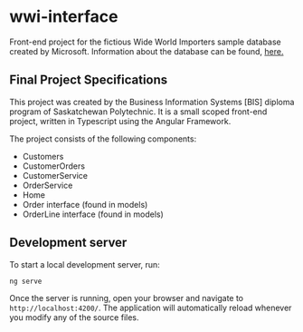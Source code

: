 # wwi-interface

Front-end project for the fictious Wide World Importers sample database created by Microsoft.
Information about the database can be found, [here.](https://learn.microsoft.com/en-us/sql/samples/wide-world-importers-what-is?view=sql-server-ver17)

## Final Project Specifications

This project was created by the Business Information Systems [BIS] diploma program of Saskatchewan Polytechnic. It is a small scoped front-end project, written in Typescript using the Angular Framework. 

The project consists of the following components:
- Customers
- CustomerOrders
- CustomerService
- OrderService
- Home
- Order interface (found in models)
- OrderLine interface (found in models)

## Development server

To start a local development server, run:

```bash
ng serve
```

Once the server is running, open your browser and navigate to `http://localhost:4200/`. The application will automatically reload whenever you modify any of the source files.
